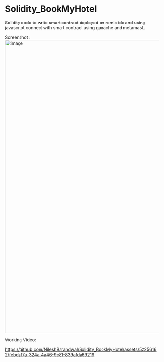 # Solidity_BookMyHotel

Solidity code to write smart contract deployed on remix ide and using javascript connect with smart contract using ganache and metamask.

Screenshot :
<img width="959" alt="image" src="https://github.com/NileshBarandwal/Solidity_BookMyHotel/assets/52256162/dc3b9b02-7713-4372-8943-0d8d3276da51">

Working Video:



https://github.com/NileshBarandwal/Solidity_BookMyHotel/assets/52256162/febdaf7a-324a-4a46-9c81-839afda69219

